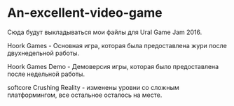 # An-excellent-video-game
Сюда будут выкладываться мои файлы для Ural Game Jam 2016.

Hoork Games - Основная игра, которая была предоставлена жури после двухнедельной работы.

Hoork Games Demo - Демоверсия игры, которая было предоставлена после недельной работы.

softcore Crushing Reality - изменены уровни со сложным платформингом, все остальное осталось на месте.
